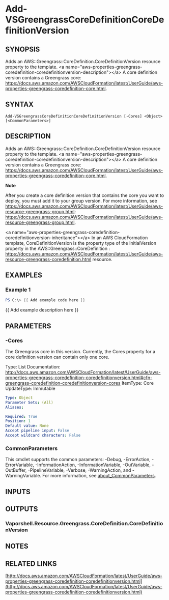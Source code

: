 # Add-VSGreengrassCoreDefinitionCoreDefinitionVersion

## SYNOPSIS
Adds an AWS::Greengrass::CoreDefinition.CoreDefinitionVersion resource property to the template.
\<a name="aws-properties-greengrass-coredefinition-coredefinitionversion-description"\>\</a\> A core definition version contains a Greengrass core: https://docs.aws.amazon.com/AWSCloudFormation/latest/UserGuide/aws-properties-greengrass-coredefinition-core.html.

## SYNTAX

```
Add-VSGreengrassCoreDefinitionCoreDefinitionVersion [-Cores] <Object> [<CommonParameters>]
```

## DESCRIPTION
Adds an AWS::Greengrass::CoreDefinition.CoreDefinitionVersion resource property to the template.
\<a name="aws-properties-greengrass-coredefinition-coredefinitionversion-description"\>\</a\> A core definition version contains a Greengrass core: https://docs.aws.amazon.com/AWSCloudFormation/latest/UserGuide/aws-properties-greengrass-coredefinition-core.html.

**Note**

After you create a core definition version that contains the core you want to deploy, you must add it to your group version.
For more information, see https://docs.aws.amazon.com/AWSCloudFormation/latest/UserGuide/aws-resource-greengrass-group.html: https://docs.aws.amazon.com/AWSCloudFormation/latest/UserGuide/aws-resource-greengrass-group.html.

\<a name="aws-properties-greengrass-coredefinition-coredefinitionversion-inheritance"\>\</a\> In an AWS CloudFormation template, CoreDefinitionVersion is the property type of the InitialVersion property in the  AWS::Greengrass::CoreDefinition : https://docs.aws.amazon.com/AWSCloudFormation/latest/UserGuide/aws-resource-greengrass-coredefinition.html resource.

## EXAMPLES

### Example 1
```powershell
PS C:\> {{ Add example code here }}
```

{{ Add example description here }}

## PARAMETERS

### -Cores
The Greengrass core in this version.
Currently, the Cores property for a core definition version can contain only one core.

Type: List
Documentation: http://docs.aws.amazon.com/AWSCloudFormation/latest/UserGuide/aws-properties-greengrass-coredefinition-coredefinitionversion.html#cfn-greengrass-coredefinition-coredefinitionversion-cores
ItemType: Core
UpdateType: Immutable

```yaml
Type: Object
Parameter Sets: (All)
Aliases:

Required: True
Position: 1
Default value: None
Accept pipeline input: False
Accept wildcard characters: False
```

### CommonParameters
This cmdlet supports the common parameters: -Debug, -ErrorAction, -ErrorVariable, -InformationAction, -InformationVariable, -OutVariable, -OutBuffer, -PipelineVariable, -Verbose, -WarningAction, and -WarningVariable. For more information, see [about_CommonParameters](http://go.microsoft.com/fwlink/?LinkID=113216).

## INPUTS

## OUTPUTS

### Vaporshell.Resource.Greengrass.CoreDefinition.CoreDefinitionVersion
## NOTES

## RELATED LINKS

[http://docs.aws.amazon.com/AWSCloudFormation/latest/UserGuide/aws-properties-greengrass-coredefinition-coredefinitionversion.html](http://docs.aws.amazon.com/AWSCloudFormation/latest/UserGuide/aws-properties-greengrass-coredefinition-coredefinitionversion.html)

